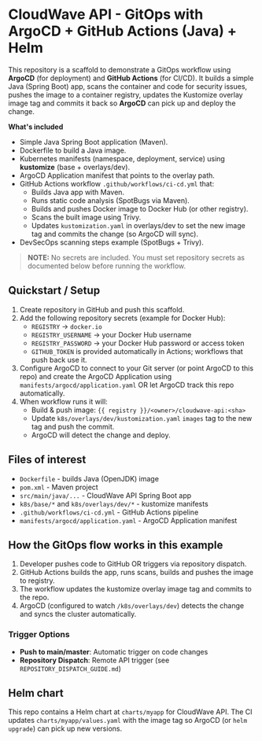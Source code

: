 
# CloudWave API - GitOps with ArgoCD + GitHub Actions (Java) + Helm

This repository is a scaffold to demonstrate a GitOps workflow using **ArgoCD** (for deployment) and **GitHub Actions** (for CI/CD).
It builds a simple Java (Spring Boot) app, scans the container and code for security issues, pushes the image to a container registry, updates the Kustomize overlay image tag and commits it back so **ArgoCD** can pick up and deploy the change.

**What's included**
- Simple Java Spring Boot application (Maven).
- Dockerfile to build a Java image.
- Kubernetes manifests (namespace, deployment, service) using **kustomize** (base + overlays/dev).
- ArgoCD Application manifest that points to the overlay path.
- GitHub Actions workflow `.github/workflows/ci-cd.yml` that:
  - Builds Java app with Maven.
  - Runs static code analysis (SpotBugs via Maven).
  - Builds and pushes Docker image to Docker Hub (or other registry).
  - Scans the built image using Trivy.
  - Updates `kustomization.yaml` in overlays/dev to set the new image tag and commits the change (so ArgoCD will sync).
- DevSecOps scanning steps example (SpotBugs + Trivy).

> **NOTE:** No secrets are included. You must set repository secrets as documented below before running the workflow.

## Quickstart / Setup

1. Create repository in GitHub and push this scaffold.
2. Add the following repository secrets (example for Docker Hub):
   - `REGISTRY`  -> `docker.io`
   - `REGISTRY_USERNAME` -> your Docker Hub username
   - `REGISTRY_PASSWORD` -> your Docker Hub password or access token
   - `GITHUB_TOKEN` is provided automatically in Actions; workflows that push back use it.
3. Configure ArgoCD to connect to your Git server (or point ArgoCD to this repo) and create the ArgoCD Application using `manifests/argocd/application.yaml` OR let ArgoCD track this repo automatically.
4. When workflow runs it will:
   - Build & push image: `{{ registry }}/<owner>/cloudwave-api:<sha>`
   - Update `k8s/overlays/dev/kustomization.yaml` `images` tag to the new tag and push the commit.
   - ArgoCD will detect the change and deploy.

## Files of interest

- `Dockerfile` - builds Java (OpenJDK) image
- `pom.xml` - Maven project
- `src/main/java/...` - CloudWave API Spring Boot app
- `k8s/base/*` and `k8s/overlays/dev/*` - kustomize manifests
- `.github/workflows/ci-cd.yml` - GitHub Actions pipeline
- `manifests/argocd/application.yaml` - ArgoCD Application manifest

## How the GitOps flow works in this example

1. Developer pushes code to GitHub OR triggers via repository dispatch.
2. GitHub Actions builds the app, runs scans, builds and pushes the image to registry.
3. The workflow updates the kustomize overlay image tag and commits to the repo.
4. ArgoCD (configured to watch `/k8s/overlays/dev`) detects the change and syncs the cluster automatically.

### Trigger Options
- **Push to main/master**: Automatic trigger on code changes
- **Repository Dispatch**: Remote API trigger (see `REPOSITORY_DISPATCH_GUIDE.md`)


## Helm chart
This repo contains a Helm chart at `charts/myapp` for CloudWave API. The CI updates `charts/myapp/values.yaml` with the image tag so ArgoCD (or `helm upgrade`) can pick up new versions.
